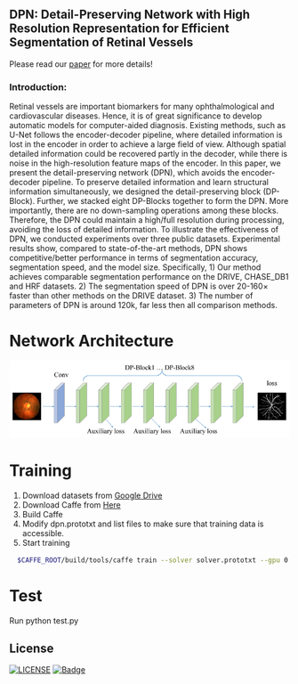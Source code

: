 ## DPN: Detail-Preserving Network with High Resolution Representation for Efficient Segmentation of Retinal Vessels
Please read our [paper](https://doi.org/10.1007/s12652-021-03422-3) for more details!
### Introduction:
Retinal vessels are important biomarkers for many ophthalmological and cardiovascular diseases. Hence, it is of great significance to develop automatic models for computer-aided diagnosis. Existing methods, such as U-Net follows the encoder-decoder pipeline, where detailed information is lost in the encoder in order to achieve a large field of view. Although spatial detailed information could be recovered partly in the decoder, while there is noise in the high-resolution feature maps of the encoder. In this paper, we present the detail-preserving network (DPN), which avoids the encoder-decoder pipeline. To preserve detailed information and learn structural information simultaneously, we designed the detail-preserving block (DP-Block). Further, we stacked eight DP-Blocks together to form the DPN. More importantly, there are no down-sampling operations among these blocks. Therefore, the DPN could maintain a high/full resolution during processing, avoiding the loss of detailed information. To illustrate the effectiveness of DPN, we conducted experiments over three public datasets. Experimental results show, compared to state-of-the-art methods, DPN shows competitive/better performance in terms of segmentation accuracy, segmentation speed, and the model size. Specifically, 1) Our method achieves comparable segmentation performance on the DRIVE, CHASE\_DB1 and HRF datasets.  2) The segmentation speed of DPN is over 20-160$\times$ faster than other methods on the DRIVE dataset.  3) The number of parameters of DPN is around 120k, far less then all comparison methods.

# Network Architecture
![image](https://github.com/guomugong/DPN/blob/main/dpn_arch.png)

# Training
1. Download datasets from [Google Drive](https://drive.google.com/file/d/1D_9grpxsgksGj1ddiJDJFiU0KPTguiah/view?usp=sharing)
2. Download Caffe from [Here](https://github.com/guomugong/FFIA)
3. Build Caffe
4. Modify dpn.prototxt and list files to make sure that training data is accessible.
5. Start training

```bash
  $CAFFE_ROOT/build/tools/caffe train --solver solver.prototxt --gpu 0
```

# Test
Run python test.py


## License
[![LICENSE](https://img.shields.io/badge/license-Anti%20996-blue.svg)](https://github.com/996icu/996.ICU/blob/master/LICENSE)
[![Badge](https://img.shields.io/badge/link-996.icu-red.svg)](https://996.icu/#/zh_CN)

